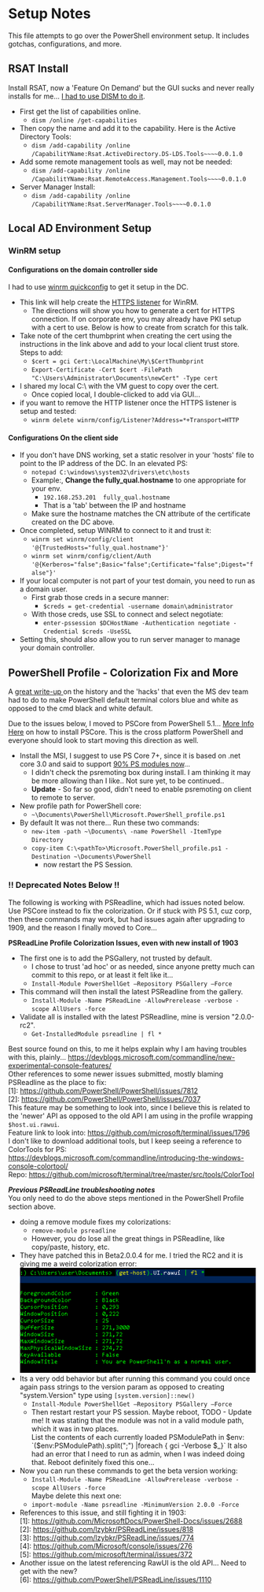 # Setup Notes

This file attempts to go over the PowerShell environment setup.  It includes gotchas, configurations, and more.   

## RSAT Install
Install RSAT, now a 'Feature On Demand' but the GUI sucks and never really installs for me...
[I had to use DISM to do it](https://docs.microsoft.com/en-us/windows-hardware/manufacture/desktop/dism-capabilities-package-servicing-command-line-options).  

* First get the list of capabilities online.  
  * `dism /online /get-capabilities`  
* Then copy the name and add it to the capability.  Here is the Active Directory Tools:   
  * `dism /add-capability /online /CapabilitYName:Rsat.ActiveDirectory.DS-LDS.Tools~~~~0.0.1.0`  
* Add some remote management tools as well, may not be needed:  
  * `dism /add-capability /online /CapabilitYName:Rsat.RemoteAccess.Management.Tools~~~~0.0.1.0`  
* Server Manager Install:  
  * `dism /add-capability /online /CapabilitYName:Rsat.ServerManager.Tools~~~~0.0.1.0`  
  
## Local AD Environment Setup  

### WinRM setup  

#### Configurations on the domain controller side  
I had to use [winrm quickconfig](https://4sysops.com/wiki/enable-powershell-remoting/) to get it setup in the DC.  
* This link will help create the [HTTPS listener](https://www.visualstudiogeeks.com/devops/how-to-configure-winrm-for-https-manually) for WinRM.  
  * The directions will show you how to generate a cert for HTTPS connection. If on corporate env, you may already have PKI setup with a cert to use.  Below is how to create from scratch for this talk.  
* Take note of the cert thumbprint when creating the cert using the instructions in the link above and add to your local client trust store.  Steps to add:  
  * `$cert = gci Cert:\LocalMachine\My\$CertThumbprint`  
  * `Export-Certificate -Cert $cert -FilePath "C:\Users\Administrator\Documents\newCert" -Type cert`  
* I shared my local C:\ with the VM guest to copy over the cert. 
  * Once copied local, I double-clicked to add via GUI...  
* if you want to remove the HTTP listener once the HTTPS listener is setup and tested:
  * `winrm delete winrm/config/Listener?Address=*+Transport=HTTP` 

#### Configurations On the client side
* If you don't have DNS working, set a static resolver in your 'hosts' file to point to the IP address of the DC.  In an elevated PS:  
  * `notepad C:\windows\system32\drivers\etc\hosts`  
  * Example:, **Change the fully_qual.hostname** to one appropriate for your env.  
    * `192.168.253.201	fully_qual.hostname`
    * That is a 'tab' between the IP and hostname  
  * Make sure the hostname matches the CN attribute of the certificate created on the DC above.  
* Once completed, setup WINRM to connect to it and trust it:  
    * `winrm set winrm/config/client '@{TrustedHosts="fully_qual.hostname"}'`  
    * `winrm set winrm/config/client/Auth '@{Kerberos="false";Basic="false";Certificate="false";Digest="false"}'`  
* If your local computer is not part of your test domain, you need to run as a domain user.  
  * First grab those creds in a secure manner:  
    * `$creds = get-credential -username domain\administrator`  
  * With those creds, use SSL to connect and select negotiate:  
    * `enter-pssession $DCHostName -Authentication negotiate -Credential $creds -UseSSL`   
* Setting this, should also allow you to run server manager to manage your domain controller.  


## PowerShell Profile - Colorization Fix and More
A [great write-up ](https://devblogs.microsoft.com/commandline/new-experimental-console-features/) on the history and the 'hacks' that even the MS dev team had to do to make PowerShell default terminal colors blue and white as opposed to the cmd black and white default.


Due to the issues below, I moved to PSCore from PowerShell 5.1...  [More Info Here](https://docs.microsoft.com/en-us/powershell/scripting/install/installing-powershell-core-on-windows?view=powershell-6) on how to install PSCore.  This is the cross platform PowerShell and everyone should look to start moving this direction as well.    
* Install the MSI, I suggest to use PS Core 7+, since it is based on .net core 3.0 and said to support [90% PS modules now](https://www.petri.com/what-you-need-to-know-about-powershell-7)...
  * I didn't check the psremoting box during install.  I am thinking it may be more allowing than I like..  Not sure yet, to be continued..  
  * **Update** - So far so good, didn't need to enable psremoting on client to remote to server.  
* New profile path for PowerShell core:  
  * `~\Documents\PowerShell\Microsoft.PowerShell_profile.ps1`  
* By default It was not there...  Run these two commands:  
  * `new-item -path ~\Documents\ -name PowerShell -ItemType Directory`  
  * `copy-item C:\<pathTo>\Microsoft.PowerShell_profile.ps1 -Destination ~\Documents\PowerShell`  
    * now restart the PS Session.  

### !! Deprecated Notes Below !!
The following is working with PSReadline, which had issues noted below.  Use PSCore instead to fix the colorization.  Or if stuck with PS 5.1, cuz corp, then these commands may work, but had issues again after upgrading to 1909, and the reason I finally moved to Core...  

**PSReadLine Profile Colorization Issues, even with new install of 1903**  

* The first one is to add the PSGallery, not trusted by default.  
  * I chose to trust 'ad hoc' or as needed, since anyone pretty much can commit to this repo, or at least it felt like it...  
  * `Install-Module PowerShellGet –Repository PSGallery –Force`  
* This command will then install the latest PSReadline from the gallery.  
  * `Install-Module -Name PSReadLine -AllowPrerelease -verbose -scope AllUsers -force`  
* Validate all is installed with the latest PSReadline, mine is version "2.0.0-rc2".  
  * `Get-InstalledModule psreadline | fl *`

Best source found on this, to me it helps explain why I am having troubles with this, plainly... https://devblogs.microsoft.com/commandline/new-experimental-console-features/   
Other references to some newer issues submitted, mostly blaming PSReadline as the place to fix:  
[1]: https://github.com/PowerShell/PowerShell/issues/7812    
[2]: https://github.com/PowerShell/PowerShell/issues/7037   
This feature may be something to look into, since I believe this is related to the 'newer' API as opposed to the old API I am using in the profile wrapping `$host.ui.rawui`.  
Feature link to look into: https://github.com/microsoft/terminal/issues/1796   
I don't like to download additional tools, but I keep seeing a reference to ColorTools for PS:  
https://devblogs.microsoft.com/commandline/introducing-the-windows-console-colortool/  
Repo:  https://github.com/microsoft/terminal/tree/master/src/tools/ColorTool  

***Previous PSReadLine troubleshooting notes***  
You only need to do the above steps mentioned in the PowerShell Profile section above.    
* doing a remove module fixes my colorizations:
  * `remove-module psreadline`  
  * However, you do lose all the great things in PSReadline, like copy/paste, history, etc.  
* They have patched this in Beta2.0.0.4 for me.  I tried the RC2 and it is giving me a weird colorization error:  
![error](./img/weirdUI_color.png)
* Its a very odd behavior but after running this command you could once again pass strings to the version param as opposed to creating "system.Version" type using  `[system.version]::new()`  
  * `Install-Module PowerShellGet –Repository PSGallery –Force`  
  * Then restart restart your PS session.  Maybe reboot, TODO - Update me!
It was stating that the module was not in a valid module path, which it was in two places.  
List the contents of each currently loaded PSModulePath in $env:  
`($env:PSModulePath).split(";") |foreach { gci -Verbose $_}`
It also had an error that I need to run as admin, when I was indeed doing that.  Reboot definitely fixed this one...
* Now you can run these commands to get the beta version working:  
  * `Install-Module -Name PSReadLine -AllowPrerelease -verbose -scope AllUsers -force`  
  Maybe delete this next one:
  * `import-module -Name psreadline -MinimumVersion 2.0.0 -Force`  
* References to this issue, and still fighting it in 1903:  
    [1]: https://github.com/MicrosoftDocs/PowerShell-Docs/issues/2688  
    [2]: https://github.com/lzybkr/PSReadLine/issues/818  
    [3]: https://github.com/lzybkr/PSReadLine/issues/774  
    [4]: https://github.com/Microsoft/console/issues/276  
    [5]: https://github.com/microsoft/terminal/issues/372  
* Another issue on the latest referencing RawUI is the old API... Need to get with the new?  
    [6]: https://github.com/PowerShell/PSReadLine/issues/1110